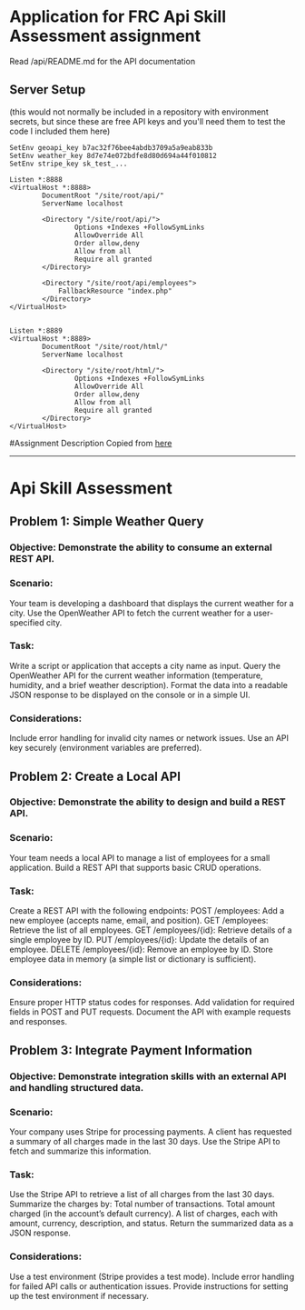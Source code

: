 # Application for FRC Api Skill Assessment assignment

Read /api/README.md for the API documentation

## Server Setup

(this would not normally be included in a repository with environment secrets, but since these are free API keys and you'll need them to test the code I included them here)

    SetEnv geoapi_key b7ac32f76bee4abdb3709a5a9eab833b
    SetEnv weather_key 8d7e74e072bdfe8d80d694a44f010812
    SetEnv stripe_key sk_test_...

    Listen *:8888
    <VirtualHost *:8888>
            DocumentRoot "/site/root/api/"
            ServerName localhost

            <Directory "/site/root/api/">
                    Options +Indexes +FollowSymLinks
                    AllowOverride All
                    Order allow,deny
                    Allow from all
                    Require all granted
            </Directory>

            <Directory "/site/root/api/employees">
                FallbackResource "index.php"
            </Directory>
    </VirtualHost>


    Listen *:8889
    <VirtualHost *:8889>
            DocumentRoot "/site/root/html/"
            ServerName localhost

            <Directory "/site/root/html/">
                    Options +Indexes +FollowSymLinks
                    AllowOverride All
                    Order allow,deny
                    Allow from all
                    Require all granted
            </Directory>
    </VirtualHost>  


#Assignment Description
Copied from [here](https://github.com/FamilyResearchCouncil/api-skill-assessment/tree/main)

---

# Api Skill Assessment


## Problem 1: Simple Weather Query
### Objective: Demonstrate the ability to consume an external REST API.

### Scenario:
Your team is developing a dashboard that displays the current weather for a city. Use the OpenWeather API to fetch the current weather for a user-specified city.

### Task:

Write a script or application that accepts a city name as input.
Query the OpenWeather API for the current weather information (temperature, humidity, and a brief weather description).
Format the data into a readable JSON response to be displayed on the console or in a simple UI.

### Considerations:

Include error handling for invalid city names or network issues.
Use an API key securely (environment variables are preferred).


## Problem 2: Create a Local API

### Objective: Demonstrate the ability to design and build a REST API.

### Scenario:
Your team needs a local API to manage a list of employees for a small application. Build a REST API that supports basic CRUD operations.

### Task:

Create a REST API with the following endpoints:
POST /employees: Add a new employee (accepts name, email, and position).
GET /employees: Retrieve the list of all employees.
GET /employees/{id}: Retrieve details of a single employee by ID.
PUT /employees/{id}: Update the details of an employee.
DELETE /employees/{id}: Remove an employee by ID.
Store employee data in memory (a simple list or dictionary is sufficient).

### Considerations:

Ensure proper HTTP status codes for responses.
Add validation for required fields in POST and PUT requests.
Document the API with example requests and responses.


## Problem 3: Integrate Payment Information
### Objective: Demonstrate integration skills with an external API and handling structured data.

### Scenario:
Your company uses Stripe for processing payments. A client has requested a summary of all charges made in the last 30 days. Use the Stripe API to fetch and summarize this information.

### Task:

Use the Stripe API to retrieve a list of all charges from the last 30 days.
Summarize the charges by:
Total number of transactions.
Total amount charged (in the account’s default currency).
A list of charges, each with amount, currency, description, and status.
Return the summarized data as a JSON response.

### Considerations:

Use a test environment (Stripe provides a test mode).
Include error handling for failed API calls or authentication issues.
Provide instructions for setting up the test environment if necessary.
